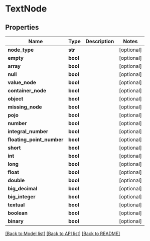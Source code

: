 # TextNode

## Properties
Name | Type | Description | Notes
------------ | ------------- | ------------- | -------------
**node_type** | **str** |  | [optional] 
**empty** | **bool** |  | [optional] 
**array** | **bool** |  | [optional] 
**null** | **bool** |  | [optional] 
**value_node** | **bool** |  | [optional] 
**container_node** | **bool** |  | [optional] 
**object** | **bool** |  | [optional] 
**missing_node** | **bool** |  | [optional] 
**pojo** | **bool** |  | [optional] 
**number** | **bool** |  | [optional] 
**integral_number** | **bool** |  | [optional] 
**floating_point_number** | **bool** |  | [optional] 
**short** | **bool** |  | [optional] 
**int** | **bool** |  | [optional] 
**long** | **bool** |  | [optional] 
**float** | **bool** |  | [optional] 
**double** | **bool** |  | [optional] 
**big_decimal** | **bool** |  | [optional] 
**big_integer** | **bool** |  | [optional] 
**textual** | **bool** |  | [optional] 
**boolean** | **bool** |  | [optional] 
**binary** | **bool** |  | [optional] 

[[Back to Model list]](../README.md#documentation-for-models) [[Back to API list]](../README.md#documentation-for-api-endpoints) [[Back to README]](../README.md)


